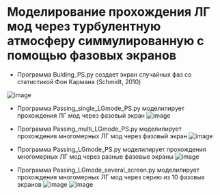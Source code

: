 # Моделирование прохождения ЛГ мод через турбулентную атмосферу симмулированную с помощью фазовых экранов

+ Программа Bulding_PS.py создает экран случайных фаз со статистикой Фон Кармана (Schmidt, 2010)

![image](https://github.com/user-attachments/assets/2c885550-f821-4d89-b33f-9dd5ee0220c6)

+ Программа Passing_single_LGmode_PS.py моделилирует прохождения ЛГ мод через фазовый экран
![image](https://github.com/user-attachments/assets/00de5662-0378-44e5-90b0-66837467e3a8)


+ Программа Passing_multi_LGmode_PS.py моделилирует прохождения многомерных ЛГ мод через фазовый экран
![image](https://github.com/user-attachments/assets/361adc22-5a1a-4e3f-8b57-83bca48eb8a2)


+ Программа Passing_LGmode_PS.py моделилирует прохождения многомерных ЛГ мод через разные фазовые экраны
![image](https://github.com/user-attachments/assets/368db46b-2ca9-4c37-9079-1b3106b9dcdb)


+ Программа Passing_LGmode_several_screen.py моделилирует прохождения многомерных ЛГ мод через серию из 10 фазовых экранов
![image](https://github.com/user-attachments/assets/c8df4576-c4c2-4e87-b1fb-076a4fda0359)
![image](https://github.com/user-attachments/assets/ad403c69-5877-4da2-bcd6-6b02b0d1d253)

